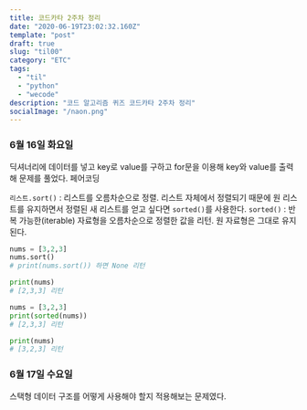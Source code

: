 ```yaml
---
title: 코드카타 2주차 정리
date: "2020-06-19T23:02:32.160Z"
template: "post"
draft: true
slug: "til00"
category: "ETC"
tags:
  - "til"
  - "python"
  - "wecode"
description: "코드 알고리즘 퀴즈 코드카타 2주차 정리"
socialImage: "/naon.png"
---
```


### 6월 16일 화요일
딕셔너리에 데이터를 넣고 key로 value를 구하고 for문을 이용해 key와 value를 출력해 문제를 풀었다. 페어코딩

`리스트.sort()` : 리스트를 오름차순으로 정렬. 리스트 자체에서 정렬되기 때문에 원 리스트를 유지하면서 정렬된 새 리스트를 얻고 싶다면 `sorted()`를 사용한다.
`sorted()` : 반복 가능한(iterable) 자료형을 오름차순으로 정렬한 값을 리턴. 원 자료형은 그대로 유지된다.

```python
nums = [3,2,3]
nums.sort()
# print(nums.sort()) 하면 None 리턴

print(nums)
# [2,3,3] 리턴
```

```python
nums = [3,2,3]
print(sorted(nums))
# [2,3,3] 리턴

print(nums)
# [3,2,3] 리턴
```


### 6월 17일 수요일
스택형 데이터 구조를 어떻게 사용해야 할지 적용해보는 문제였다.